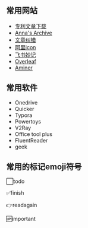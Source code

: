 ## 常用网站


- [专利文章下载](https://www.drugfuture.com/cnpat/cn_patent.asp)
- [Anna's Archive](https://annas-archive.org/)
- [文章纠错](https://effidit.qq.com/demo)
- [阿里icon](https://www.iconfont.cn/)
- [飞书妙记](https://www.feishu.cn/product/minutes)
- [Overleaf](https://cn.overleaf.com/)
- [Aminer](https://www.aminer.cn/)

## 常用软件


- Onedrive
- Quicker
- Typora
- Powertoys
- V2Ray
- Office tool plus
- FluentReader
- geek

## 常用的标记emoji符号

⬜todo

✅finish

👉readagain

🆙important

